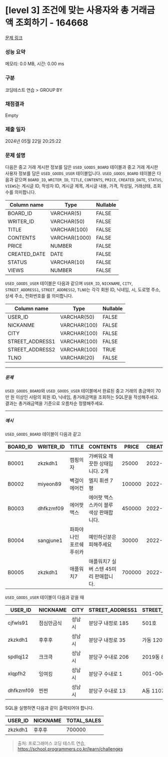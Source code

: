 # [level 3] 조건에 맞는 사용자와 총 거래금액 조회하기 - 164668 

[문제 링크](https://school.programmers.co.kr/learn/courses/30/lessons/164668) 

### 성능 요약

메모리: 0.0 MB, 시간: 0.00 ms

### 구분

코딩테스트 연습 > GROUP BY

### 채점결과

Empty

### 제출 일자

2024년 05월 22일 20:25:22

### 문제 설명

<p>다음은 중고 거래 게시판 정보를 담은 <code>USED_GOODS_BOARD</code> 테이블과 중고 거래 게시판 사용자 정보를 담은 <code>USED_GOODS_USER</code> 테이블입니다. <code>USED_GOODS_BOARD</code> 테이블은 다음과 같으며 <code>BOARD_ID</code>, <code>WRITER_ID</code>, <code>TITLE</code>, <code>CONTENTS</code>, <code>PRICE</code>, <code>CREATED_DATE</code>, <code>STATUS</code>, <code>VIEWS</code>는 게시글 ID, 작성자 ID, 게시글 제목, 게시글 내용, 가격, 작성일, 거래상태, 조회수를 의미합니다.</p>
<table class="table">
        <thead><tr>
<th>Column name</th>
<th>Type</th>
<th>Nullable</th>
</tr>
</thead>
        <tbody><tr>
<td>BOARD_ID</td>
<td>VARCHAR(5)</td>
<td>FALSE</td>
</tr>
<tr>
<td>WRITER_ID</td>
<td>VARCHAR(50)</td>
<td>FALSE</td>
</tr>
<tr>
<td>TITLE</td>
<td>VARCHAR(100)</td>
<td>FALSE</td>
</tr>
<tr>
<td>CONTENTS</td>
<td>VARCHAR(1000)</td>
<td>FALSE</td>
</tr>
<tr>
<td>PRICE</td>
<td>NUMBER</td>
<td>FALSE</td>
</tr>
<tr>
<td>CREATED_DATE</td>
<td>DATE</td>
<td>FALSE</td>
</tr>
<tr>
<td>STATUS</td>
<td>VARCHAR(10)</td>
<td>FALSE</td>
</tr>
<tr>
<td>VIEWS</td>
<td>NUMBER</td>
<td>FALSE</td>
</tr>
</tbody>
      </table>
<p><code>USED_GOODS_USER</code> 테이블은 다음과 같으며 <code>USER_ID</code>, <code>NICKNAME</code>, <code>CITY</code>, <code>STREET_ADDRESS1</code>, <code>STREET_ADDRESS2</code>, <code>TLNO</code>는 각각 회원 ID, 닉네임, 시, 도로명 주소, 상세 주소, 전화번호를 를 의미합니다.</p>
<table class="table">
        <thead><tr>
<th>Column name</th>
<th>Type</th>
<th>Nullable</th>
</tr>
</thead>
        <tbody><tr>
<td>USER_ID</td>
<td>VARCHAR(50)</td>
<td>FALSE</td>
</tr>
<tr>
<td>NICKANME</td>
<td>VARCHAR(100)</td>
<td>FALSE</td>
</tr>
<tr>
<td>CITY</td>
<td>VARCHAR(100)</td>
<td>FALSE</td>
</tr>
<tr>
<td>STREET_ADDRESS1</td>
<td>VARCHAR(100)</td>
<td>FALSE</td>
</tr>
<tr>
<td>STREET_ADDRESS2</td>
<td>VARCHAR(100)</td>
<td>TRUE</td>
</tr>
<tr>
<td>TLNO</td>
<td>VARCHAR(20)</td>
<td>FALSE</td>
</tr>
</tbody>
      </table>
<hr>

<h5>문제</h5>

<p><code>USED_GOODS_BOARD</code>와 <code>USED_GOODS_USER</code> 테이블에서 완료된 중고 거래의 총금액이 70만 원 이상인 사람의 회원 ID, 닉네임, 총거래금액을 조회하는 SQL문을 작성해주세요. 결과는 총거래금액을 기준으로 오름차순 정렬해주세요.</p>

<hr>

<h5>예시</h5>

<p><code>USED_GOODS_BOARD</code> 테이블이 다음과 같고</p>
<table class="table">
        <thead><tr>
<th>BOARD_ID</th>
<th>WRITER_ID</th>
<th>TITLE</th>
<th>CONTENTS</th>
<th>PRICE</th>
<th>CREATED_DATE</th>
<th>STATUS</th>
<th>VIEWS</th>
</tr>
</thead>
        <tbody><tr>
<td>B0001</td>
<td>zkzkdh1</td>
<td>캠핑의자</td>
<td>가벼워요 깨끗한 상태입니다. 2개</td>
<td>25000</td>
<td>2022-11-29</td>
<td>SALE</td>
<td>34</td>
</tr>
<tr>
<td>B0002</td>
<td>miyeon89</td>
<td>벽걸이 에어컨</td>
<td>엘지 휘센 7평</td>
<td>100000</td>
<td>2022-11-29</td>
<td>SALE</td>
<td>55</td>
</tr>
<tr>
<td>B0003</td>
<td>dhfkzmf09</td>
<td>에어팟 맥스</td>
<td>에어팟 맥스 스카이 블루 색상 판매합니다.</td>
<td>450000</td>
<td>2022-11-26</td>
<td>DONE</td>
<td>67</td>
</tr>
<tr>
<td>B0004</td>
<td>sangjune1</td>
<td>파파야나인 포르쉐 푸쉬카</td>
<td>예민하신분은 피해주세요</td>
<td>30000</td>
<td>2022-11-30</td>
<td>DONE</td>
<td>78</td>
</tr>
<tr>
<td>B0005</td>
<td>zkzkdh1</td>
<td>애플워치7</td>
<td>애플워치7 실버 스텐 45미리 판매합니다.</td>
<td>700000</td>
<td>2022-11-30</td>
<td>DONE</td>
<td>99</td>
</tr>
</tbody>
      </table>
<p><code>USED_GOODS_USER</code> 테이블이 다음과 같을 때</p>
<table class="table">
        <thead><tr>
<th>USER_ID</th>
<th>NICKNAME</th>
<th>CITY</th>
<th>STREET_ADDRESS1</th>
<th>STREET_ADDRESS2</th>
<th>TLNO</th>
</tr>
</thead>
        <tbody><tr>
<td>cjfwls91</td>
<td>점심만금식</td>
<td>성남시</td>
<td>분당구 내정로 185</td>
<td>501호</td>
<td>01036344964</td>
</tr>
<tr>
<td>zkzkdh1</td>
<td>후후후</td>
<td>성남시</td>
<td>분당구 내정로 35</td>
<td>가동 1202호</td>
<td>01032777543</td>
</tr>
<tr>
<td>spdlqj12</td>
<td>크크큭</td>
<td>성남시</td>
<td>분당구 수내로 206</td>
<td>2019동 801호</td>
<td>01087234922</td>
</tr>
<tr>
<td>xlqpfh2</td>
<td>잉여킹</td>
<td>성남시</td>
<td>분당구 수내로 1</td>
<td>001-004</td>
<td>01064534911</td>
</tr>
<tr>
<td>dhfkzmf09</td>
<td>찐찐</td>
<td>성남시</td>
<td>분당구 수내로 13</td>
<td>A동 1107호</td>
<td>01053422914</td>
</tr>
</tbody>
      </table>
<p>SQL을 실행하면 다음과 같이 출력되어야 합니다.</p>
<table class="table">
        <thead><tr>
<th>USER_ID</th>
<th>NICKNAME</th>
<th>TOTAL_SALES</th>
</tr>
</thead>
        <tbody><tr>
<td>zkzkdh1</td>
<td>후후후</td>
<td>700000</td>
</tr>
</tbody>
      </table>

> 출처: 프로그래머스 코딩 테스트 연습, https://school.programmers.co.kr/learn/challenges